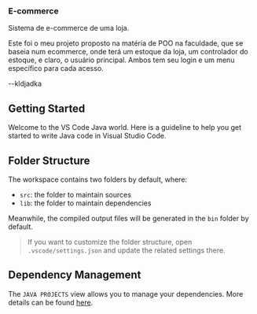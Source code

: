 ### E-commerce
  Sistema de e-commerce de uma loja.
  
  Este foi o meu projeto proposto na matéria de POO na faculdade, que se baseia num ecommerce, onde terá um estoque da loja, um controlador do estoque, e claro, o       usuário principal. Ambos tem seu login e um menu específico para cada acesso. 
  
  --kldjadka
  
## Getting Started

Welcome to the VS Code Java world. Here is a guideline to help you get started to write Java code in Visual Studio Code.

## Folder Structure

The workspace contains two folders by default, where:

- `src`: the folder to maintain sources
- `lib`: the folder to maintain dependencies

Meanwhile, the compiled output files will be generated in the `bin` folder by default.

> If you want to customize the folder structure, open `.vscode/settings.json` and update the related settings there.

## Dependency Management

The `JAVA PROJECTS` view allows you to manage your dependencies. More details can be found [here](https://github.com/microsoft/vscode-java-dependency#manage-dependencies).
